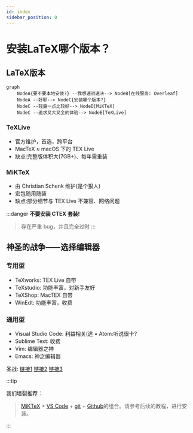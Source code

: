 ```yaml
---
id: index
sidebar_position: 0
---
```


# 安装LaTeX哪个版本？

## LaTeX版本

```mermaid
graph
    NodeA{要不要本地安装?} --我想速战速决--> NodeB[在线服务: Overleaf]
    NodeA --好耶--> NodeC{安装哪个版本?}
    NodeC --轻量一点比较好--> NodeD[MiKTeX]
    NodeC --追求又大又全的体验--> NodeE[TeXLive]
```

### TeXLive
* 官方维护，首选，跨平台
* MacTeX ≈ macOS 下的 TEX Live
* 缺点:完整版体积大(7GB+)、每年需重装

### MiKTeX
* 由 Christian Schenk 维护(是个狠人)
* 宏包随用随装
* 缺点:部分细节与 TEX Live 不兼容、网络问题

:::danger
**不要安装 CTEX 套装!**
>存在严重 bug，并且完全过时
:::


## 神圣的战争⸺选择编辑器

### 专用型
* TeXworks: TEX Live 自带 <icon icon="fa-brands fa-windows" size="lg" /> <icon icon="fa-brands fa-apple" size="lg" /> <icon icon="fa-brands fa-linux" size="lg" /> 
* TeXstudio: 功能丰富，对新手友好 <icon icon="fa-brands fa-windows" size="lg" /> <icon icon="fa-brands fa-apple" size="lg" /> <icon icon="fa-brands fa-linux" size="lg" /> 
* TeXShop: MacTEX 自带 <icon icon="fa-brands fa-apple" size="lg" />
* WinEdt: 功能丰富，收费 <icon icon="fa-brands fa-windows" size="lg" />

### 通用型

* Visual Studio Code: 利益相关(逃 • Atom:听说很卡?
* Sublime Text: 收费
* Vim: 编辑器之神
* Emacs: 神之编辑器

圣战: [链接1](https://tex.stackexchange.com/questions/339/latex-editors-ides)
[链接2](https://en.wikipedia.org/wiki/Comparison_of_TeX_editors)
[链接3](https://www.zhihu.com/question/19954023)


:::tip

我们墙裂推荐：
> [MiKTeX](https://miktex.org/) + [VS Code](https://code.visualstudio.com/) + [git](https://git-scm.com/) + [Github](https://github.com/)的组合。请参考后续的教程，进行安装。

::: 



